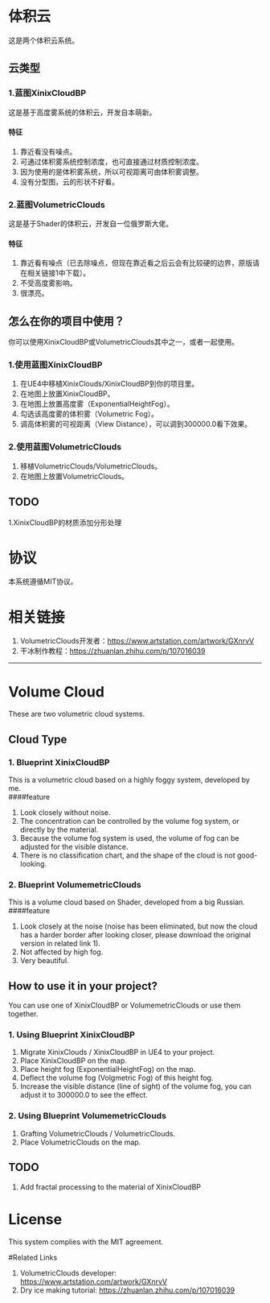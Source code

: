 # 体积云
这是两个体积云系统。


## 云类型
### 1.蓝图XinixCloudBP<br>
这是基于高度雾系统的体积云，开发自本萌新。<br>
#### 特征
1. 靠近看没有噪点。
2. 可通过体积雾系统控制浓度，也可直接通过材质控制浓度。
3. 因为使用的是体积雾系统，所以可视距离可由体积雾调整。
4. 没有分型图，云的形状不好看。

### 2.蓝图VolumetricClouds<br>
这是基于Shader的体积云，开发自一位俄罗斯大佬。<br>
#### 特征
1. 靠近看有噪点（已去除噪点，但现在靠近看之后云会有比较硬的边界，原版请在相关链接1中下载）。
2. 不受高度雾影响。
3. 很漂亮。


## 怎么在你的项目中使用？
你可以使用XinixCloudBP或VolumetricClouds其中之一，或者一起使用。
### 1.使用蓝图XinixCloudBP
1. 在UE4中移植XinixClouds/XinixCloudBP到你的项目里。
2. 在地图上放置XinixCloudBP。
2. 在地图上放置高度雾（ExponentialHeightFog）。
3. 勾选该高度雾的体积雾（Volumetric Fog）。
4. 调高体积雾的可视距离（View Distance），可以调到300000.0看下效果。
### 2.使用蓝图VolumetricClouds
1. 移植VolumetricClouds/VolumetricClouds。
2. 在地图上放置VolumetricClouds。

## TODO
1.XinixCloudBP的材质添加分形处理
# 协议
本系统遵循MIT协议。

# 相关链接
1. VolumetricClouds开发者：https://www.artstation.com/artwork/GXnrvV<br>
2. 干冰制作教程：https://zhuanlan.zhihu.com/p/107016039

----------------------------------------------------------------------------------------
# Volume Cloud
These are two volumetric cloud systems.


## Cloud Type
### 1. Blueprint XinixCloudBP <br>
This is a volumetric cloud based on a highly foggy system, developed by me. <br>
####feature
1. Look closely without noise.
2. The concentration can be controlled by the volume fog system, or directly by the material.
3. Because the volume fog system is used, the volume of fog can be adjusted for the visible distance.
4. There is no classification chart, and the shape of the cloud is not good-looking.

### 2. Blueprint VolumemetricClouds <br>
This is a volume cloud based on Shader, developed from a big Russian. <br>
####feature
1. Look closely at the noise (noise has been eliminated, but now the cloud has a harder border after looking closer, please download the original version in related link 1).
2. Not affected by high fog.
3. Very beautiful.


## How to use it in your project?
You can use one of XinixCloudBP or VolumemetricClouds or use them together.
### 1. Using Blueprint XinixCloudBP
1. Migrate XinixClouds / XinixCloudBP in UE4 to your project.
2. Place XinixCloudBP on the map.
2. Place height fog (ExponentialHeightFog) on ​​the map.
3. Deflect the volume fog (Volgmetric Fog) of this height fog.
4. Increase the visible distance (line of sight) of the volume fog, you can adjust it to 300000.0 to see the effect.
### 2. Using Blueprint VolumemetricClouds
1. Grafting VolumetricClouds / VolumetricClouds.
2. Place VolumetricClouds on the map.

## TODO
1. Add fractal processing to the material of XinixCloudBP
# License
This system complies with the MIT agreement.

#Related Links
1. VolumetricClouds developer: https://www.artstation.com/artwork/GXnrvV <br>
2. Dry ice making tutorial: https://zhuanlan.zhihu.com/p/107016039
